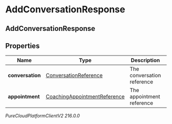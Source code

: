 # AddConversationResponse

## AddConversationResponse

## Properties

|Name | Type | Description | Notes|
|------------ | ------------- | ------------- | -------------|
| **conversation** | [ConversationReference](ConversationReference) | The conversation reference | [optional] |
| **appointment** | [CoachingAppointmentReference](CoachingAppointmentReference) | The appointment reference | [optional] |



_PureCloudPlatformClientV2 216.0.0_
